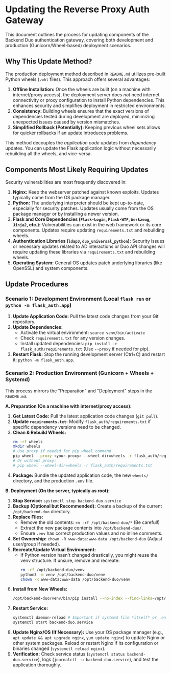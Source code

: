 # Updating the Reverse Proxy Auth Gateway

This document outlines the process for updating components of the Backend Duo authentication gateway, covering both development and production (Gunicorn/Wheel-based) deployment scenarios.

## Why This Update Method?

The production deployment method described in `README.md` utilizes pre-built Python wheels (`.whl` files). This approach offers several advantages:

1.  **Offline Installation:** Once the wheels are built (on a machine with internet/proxy access), the deployment server does *not* need internet connectivity or proxy configuration to install Python dependencies. This enhances security and simplifies deployment in restricted environments.
2.  **Consistency:** Building wheels ensures that the exact versions of dependencies tested during development are deployed, minimizing unexpected issues caused by version mismatches.
3.  **Simplified Rollback (Potentially):** Keeping previous wheel sets allows for quicker rollbacks if an update introduces problems.

This method decouples the *application code* updates from *dependency* updates. You can update the Flask application logic without necessarily rebuilding all the wheels, and vice-versa.

## Components Most Likely Requiring Updates

Security vulnerabilities are most frequently discovered in:

1.  **Nginx:** Keep the webserver patched against known exploits. Updates typically come from the OS package manager.
2.  **Python:** The underlying interpreter should be kept up-to-date, especially for security patches. Updates usually come from the OS package manager or by installing a newer version.
3.  **Flask and Core Dependencies (`Flask-Login`, `Flask-WTF`, `Werkzeug`, `Jinja2`, etc.):** Vulnerabilities can exist in the web framework or its core components. Updates require updating `requirements.txt` and rebuilding wheels.
4.  **Authentication Libraries (`ldap3`, `duo_universal_python`):** Security issues or necessary updates related to AD interactions or Duo API changes will require updating these libraries via `requirements.txt` and rebuilding wheels.
5.  **Operating System:** General OS updates patch underlying libraries (like OpenSSL) and system components.

## Update Procedures

### Scenario 1: Development Environment (Local `flask run` or `python -m flask_auth.app`)

1.  **Update Application Code:** Pull the latest code changes from your Git repository.
2.  **Update Dependencies:**
    *   Activate the virtual environment: `source venv/bin/activate`
    *   Check `requirements.txt` for any version changes.
    *   Install updated dependencies: `pip install -r flask_auth/requirements.txt` (Use `--proxy` if needed for pip).
3.  **Restart Flask:** Stop the running development server (Ctrl+C) and restart it: `python -m flask_auth.app`.

### Scenario 2: Production Environment (Gunicorn + Wheels + Systemd)

This process mirrors the "Preparation" and "Deployment" steps in the `README.md`.

**A. Preparation (On a machine with internet/proxy access):**

1.  **Get Latest Code:** Pull the latest application code changes (`git pull`).
2.  **Update `requirements.txt`:** Modify `flask_auth/requirements.txt` if specific dependency versions need to be changed.
3.  **Clean & Rebuild Wheels:**
    ```bash
    rm -rf wheels
    mkdir wheels
    # Use proxy if needed for pip wheel command
    pip wheel --proxy <your-proxy> --wheel-dir=wheels -r flask_auth/requirements.txt
    # Or without proxy:
    # pip wheel --wheel-dir=wheels -r flask_auth/requirements.txt
    ```
4.  **Package:** Bundle the updated application code, the new `wheels/` directory, and the production `.env` file.

**B. Deployment (On the server, typically as root):**

1.  **Stop Service:** `systemctl stop backend-duo.service`
2.  **Backup (Optional but Recommended):** Create a backup of the current `/opt/backend-duo` directory.
3.  **Replace Files:**
    *   Remove the old contents: `rm -rf /opt/backend-duo/*` (Be careful!)
    *   Extract the new package contents into `/opt/backend-duo/`.
    *   Ensure `.env` has correct production values and no inline comments.
4.  **Set Ownership:** `chown -R www-data:www-data /opt/backend-duo` (Adjust user/group if needed).
5.  **Recreate/Update Virtual Environment:**
    *   If Python version hasn't changed drastically, you might reuse the venv structure. If unsure, remove and recreate:
        ```bash
        rm -rf /opt/backend-duo/venv
        python3 -m venv /opt/backend-duo/venv
        chown -R www-data:www-data /opt/backend-duo/venv
        ```
6.  **Install from New Wheels:**
    ```bash
    /opt/backend-duo/venv/bin/pip install --no-index --find-links=/opt/backend-duo/wheels -r /opt/backend-duo/flask_auth/requirements.txt
    ```
7.  **Restart Service:**
    ```bash
    systemctl daemon-reload # Important if systemd file *itself* or .env changed
    systemctl start backend-duo.service
    ```
8.  **Update Nginx/OS (If Necessary):** Use your OS package manager (e.g., `apt update && apt upgrade nginx`, `yum update nginx`) to update Nginx or other system packages. Reload or restart Nginx if its configuration or binaries changed (`systemctl reload nginx`).
9.  **Verification:** Check service status (`systemctl status backend-duo.service`), logs (`journalctl -u backend-duo.service`), and test the application thoroughly. 